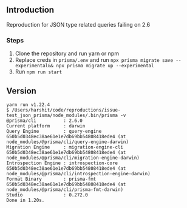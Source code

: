 ## Introduction

Reproduction for JSON type related queries failing on 2.6


### Steps

1. Clone the repository and run yarn or npm
2. Replace creds in `prisma/.env` and run `npx prisma migrate save --experimental&& npx prisma migrate up --experimental`
3. Run `npm run start`

## Version

```
yarn run v1.22.4
$ /Users/harshit/code/reproductions/issue-test_json_prisma/node_modules/.bin/prisma -v
@prisma/cli          : 2.6.0
Current platform     : darwin
Query Engine         : query-engine 650b5d0348ec38ae61e1e7db69bb54808418ede4 (at node_modules/@prisma/cli/query-engine-darwin)
Migration Engine     : migration-engine-cli 650b5d0348ec38ae61e1e7db69bb54808418ede4 (at node_modules/@prisma/cli/migration-engine-darwin)
Introspection Engine : introspection-core 650b5d0348ec38ae61e1e7db69bb54808418ede4 (at node_modules/@prisma/cli/introspection-engine-darwin)
Format Binary        : prisma-fmt 650b5d0348ec38ae61e1e7db69bb54808418ede4 (at node_modules/@prisma/cli/prisma-fmt-darwin)
Studio               : 0.272.0
Done in 1.20s.
```
